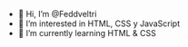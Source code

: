 - 👋 Hi, I’m @Feddveltri
- 👀 I’m interested in HTML, CSS y JavaScript
- 🌱 I’m currently learning HTML & CSS


<!---
Feddveltri/Feddveltri is a ✨ special ✨ repository because its `README.md` (this file) appears on your GitHub profile.
You can click the Preview link to take a look at your changes.
--->
